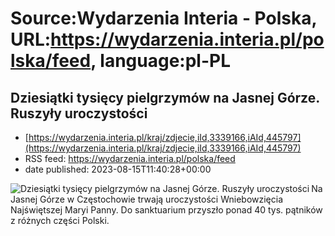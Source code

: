 # Source:Wydarzenia Interia - Polska, URL:https://wydarzenia.interia.pl/polska/feed, language:pl-PL

## Dziesiątki tysięcy pielgrzymów na Jasnej Górze. Ruszyły uroczystości
 - [https://wydarzenia.interia.pl/kraj/zdjecie,iId,3339166,iAId,445797](https://wydarzenia.interia.pl/kraj/zdjecie,iId,3339166,iAId,445797)
 - RSS feed: https://wydarzenia.interia.pl/polska/feed
 - date published: 2023-08-15T11:40:28+00:00

<p><a href="https://wydarzenia.interia.pl/kraj/zdjecie,iId,3339166,iAId,445797"><img align="left" alt="Dziesiątki tysięcy pielgrzymów na Jasnej Górze. Ruszyły uroczystości" src="https://i.iplsc.com/dziesiatki-tysiecy-pielgrzymow-na-jasnej-gorze-ruszyly-urocz/000HJESE4YKVPXK2-C321.jpg" /></a>Na Jasnej Górze w Częstochowie trwają uroczystości Wniebowzięcia Najświętszej Maryi Panny. Do sanktuarium przyszło ponad 40 tys. pątników z różnych części Polski. </p><br clear="all" />

